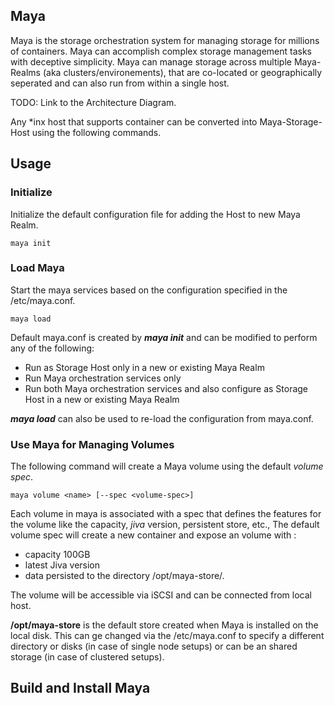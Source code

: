 ## Maya

Maya is the storage orchestration system for managing storage for millions of containers. Maya can accomplish complex storage management tasks with deceptive simplicity. Maya can manage storage across multiple Maya-Realms (aka clusters/environements), that are co-located or geographically seperated and can also run from within a single host. 

TODO: Link to the Architecture Diagram. 

Any \*inx host that supports container can be converted into Maya-Storage-Host using the following commands. 

## Usage

### Initialize 

Initialize the default configuration file for adding the Host to new Maya Realm.
```
maya init
```

### Load Maya
Start the maya services based on the configuration specified in the /etc/maya.conf. 
```
maya load
```
Default maya.conf is created by **_maya init_** and can be modified to perform any of the following:
- Run as Storage Host only in a new or existing Maya Realm
- Run Maya orchestration services only
- Run both Maya orchestration services and also configure as Storage Host in a new or existing Maya Realm

**_maya load_** can also be used to re-load the configuration from maya.conf. 

### Use Maya for Managing Volumes
The following command will create a Maya volume using the default *volume spec*. 
```
maya volume <name> [--spec <volume-spec>]
```
Each volume in maya is associated with a spec that defines the features for the volume like the capacity, *jiva* version, persistent store, etc., The default volume spec will create a new container and expose an volume with :
- capacity 100GB
- latest Jiva version 
- data persisted to the directory /opt/maya-store/<vol-name>. 

The volume will be accessible via iSCSI and can be connected from local host. 

**/opt/maya-store** is the default store created when Maya is installed on the local disk. This can ge changed via the /etc/maya.conf to specify a different directory or disks (in case of single node setups) or can be an shared storage (in case of clustered setups).

## Build and Install Maya

